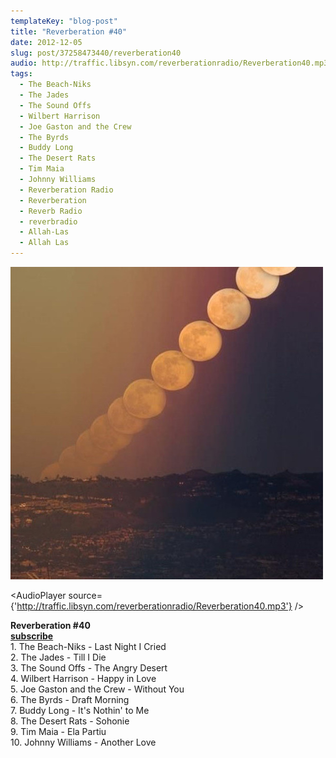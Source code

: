 ```yaml
---
templateKey: "blog-post"
title: "Reverberation #40"
date: 2012-12-05
slug: post/37258473440/reverberation40
audio: http://traffic.libsyn.com/reverberationradio/Reverberation40.mp3
tags:
  - The Beach-Niks
  - The Jades
  - The Sound Offs
  - Wilbert Harrison
  - Joe Gaston and the Crew
  - The Byrds
  - Buddy Long
  - The Desert Rats
  - Tim Maia
  - Johnny Williams
  - Reverberation Radio
  - Reverberation
  - Reverb Radio
  - reverbradio
  - Allah-Las
  - Allah Las
---
```


![Reverberation #40](../images/3391e21b7ebee775581c2e7d5ed380dfbe3d295fda3ca8506d5aa29b98cce2bc.jpg)

<AudioPlayer source={'http://traffic.libsyn.com/reverberationradio/Reverberation40.mp3'} />

<p><strong>Reverberation #40<br /><strong><strong><strong><a href="https://itunes.apple.com/us/podcast/reverberation-radio/id520739212?ign-mpt=uo%3D4" title="subscribe" target="_blank">subscribe</a></strong></strong></strong><br /></strong>1. The Beach-Niks - Last Night I Cried<br />2. The Jades - Till I Die<br />3. The Sound Offs - The Angry Desert<br />4. Wilbert Harrison - Happy in Love<br />5. Joe Gaston and the Crew - Without You<br />6. The Byrds - Draft Morning<br />7. Buddy Long - It's Nothin' to Me<br />8. The Desert Rats - Sohonie<br />9. Tim Maia - Ela Partiu<br />10. Johnny Williams - Another Love</p>
